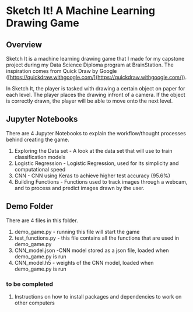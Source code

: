 # Sketch It! A Machine Learning Drawing Game

## Overview
Sketch It is a machine learning drawing game that I made for my capstone project during my Data Science Diploma program at BrainStation.  The inspiration comes from Quick Draw by Google ([https://quickdraw.withgoogle.com/](https://quickdraw.withgoogle.com/)).  

In Sketch It, the player is tasked with drawing a certain object on paper for each level.  The player places the drawing infront of a camera.  If the object is correctly drawn, the player will be able to move onto the next level.

## Jupyter Notebooks
There are 4 Jupyter Notebooks to explain the workflow/thought processes behind creating the game.
1. Exploring the Data set - A look at the data set that will use to train classification models
2. Logistic Regression - Logistic Regression, used for its simplicity and computational speed
3. CNN - CNN using Keras to achieve higher test accuracy (95.6%)
4. Building Functions - Functions used to track images through a webcam, and to process and predict images drawn by the user.

## Demo Folder
There are 4 files in this folder.
1. demo_game.py - running this file will start the game
2. test_functions.py - this file contains all the functions that are used in demo_game.py
3. CNN_model.json -CNN model stored as a json file, loaded when demo_game.py is run
4. CNN_model.h5 - weights of the CNN model, loaded when demo_game.py is run

### to be completed
1. Instructions on how to install packages and dependencies to work on other computers

